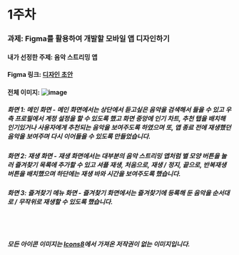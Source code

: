 # 1주차
### 과제: Figma를 활용하여 개발할 모바일 앱 디자인하기
#### 내가 선정한 주제: 음악 스트리밍 앱
#### Figma 링크: [디자인 초안](https://www.figma.com/file/MfoZCTtCcPgo5a9TnAagkS/Untitled?type=design&node-id=0%3A1&mode=design&t=6HxbFUCPlPSqGjMm-1)
#### 전체 이미지: ![image](https://github.com/alsrl441/MobileAppDevelopment/assets/128763318/5477e551-4cb7-4aca-a08f-0ae5efec4ef5)
##### 화면 1: 메인 화면 - 메인 화면에서는 상단에서 듣고싶은 음악을 검색해서 들을 수 있고 우측 프로필에서 계정 설정을 할 수 있도록 했고 화면 중앙에 인기 차트, 추천 탭을 배치해 인기있거나 사용자에게 추천되는 음악을 보여주도록 하였으며 또, 앱 종료 전에 재생했던 음악을 보여주며 다시 이어들을 수 있도록 만들었습니다.
##### 화면 2: 재생 화면 - 재생 화면에서는 대부분의 음악 스트리밍 앱처럼 별 모양 버튼을 눌러 즐겨찾기 목록에 추가할 수 있고 셔플 재생, 처음으로, 재생 / 정지, 끝으로, 반복재생 버튼을 배치했으며 하단에는 재생 바와 시간을 보여주도록 했습니다.
##### 화면 3: 즐겨찾기 메뉴 화면 - 즐겨찾기 화면에서는 즐겨찾기에 등록해 둔 음악을 순서대로 / 무작위로 재생할 수 있도록 했습니다.<br><br><br><br>
##### 모든 아이콘 이미지는 [Icons8](https://icons8.com/)에서 가져온 저작권이 없는 이미지입니다.
